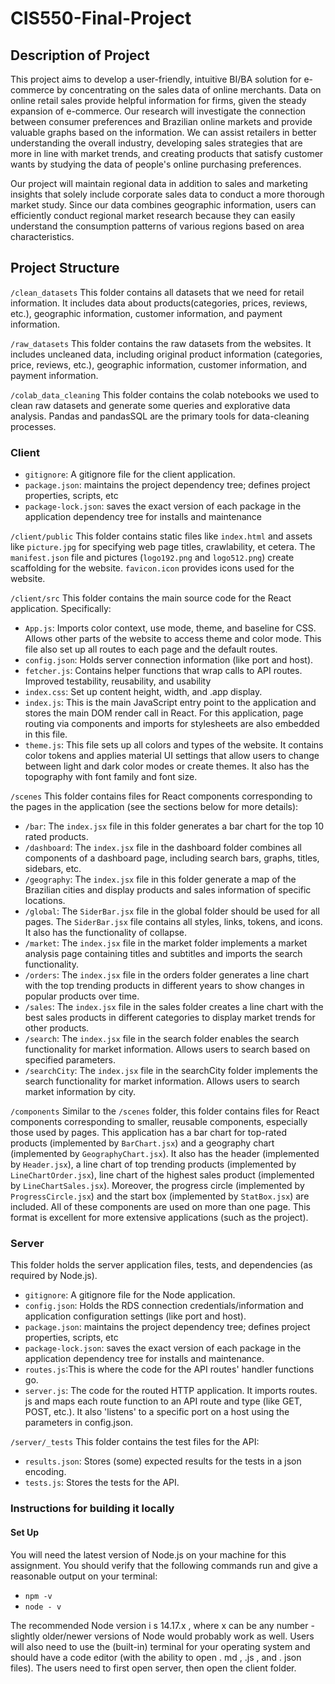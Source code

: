 # CIS550-Final-Project
## Description of Project

This project aims to develop a user-friendly, intuitive BI/BA solution for e-commerce by concentrating on the sales data of online merchants. Data on online retail sales provide helpful information for firms, given the steady expansion of e-commerce. Our research will investigate the connection between consumer preferences and Brazilian online markets and provide valuable graphs based on the information. We can assist retailers in better understanding the overall industry, developing sales strategies that are more in line with market trends, and creating products that satisfy customer wants by studying the data of people's online purchasing preferences.


Our project will maintain regional data in addition to sales and marketing insights that solely include corporate sales data to conduct a more thorough market study. Since our data combines geographic information, users can efficiently conduct regional market research because they can easily understand the consumption patterns of various regions based on area characteristics.

## Project Structure

`/clean_datasets`
This folder contains all datasets that we need for retail information. It includes data about products(categories, prices, reviews, etc.), geographic information, customer information, and payment information.

`/raw_datasets`
This folder contains the raw datasets from the websites. It includes uncleaned data, including original product information (categories, price, reviews, etc.), geographic information, customer information, and payment information.

`/colab_data_cleaning`
This folder contains the colab notebooks we used to clean raw datasets and generate some queries and explorative data analysis. Pandas and pandasSQL are the primary tools for data-cleaning processes.

### Client
- `gitignore`: A gitignore file for the client application.
- `package.json`: maintains the project dependency tree; defines project properties, scripts, etc 
- `package-lock.json`: saves the exact version of each package in the application dependency tree for installs and maintenance

`/client/public` 
This folder contains static files like `index.html` and assets like `picture.jpg` for specifying web page titles, crawlability, et cetera. The `manifest.json` file and pictures (`logo192.png` and `logo512.png`) create scaffolding for the website. `favicon.icon` provides icons used for the website.

`/client/src` 
This folder contains the main source code for the React application. Specifically: 
- `App.js`: Imports color context, use mode, theme, and baseline for CSS. Allows other parts of the website to access theme and color mode. This file also set up all routes to each page and the default routes.
- `config.json`: Holds server connection information (like port and host). 
- `fetcher.js`: Contains helper functions that wrap calls to API routes. Improved testability, reusability, and usability
- `index.css`: Set up content height, width, and .app display.
- `index.js`: This is the main JavaScript entry point to the application and stores the main DOM render call in React. For this application, page routing via components and imports for stylesheets are also embedded in this file.
- `theme.js`: This file sets up all colors and types of the website. It contains color tokens and applies material UI settings that allow users to change between light and dark color modes or create themes. It also has the topography with font family and font size.

`/scenes` This folder contains files for React components corresponding to the pages in the application (see the sections below for more details):
- `/bar`: The `index.jsx` file in this folder generates a bar chart for the top 10 rated products.
- `/dashboard`: The `index.jsx` file in the dashboard folder combines all components of a dashboard page, including search bars, graphs, titles, sidebars, etc.
- `/geography`: The `index.jsx` file in this folder generate a map of the Brazilian cities and display products and sales information of specific locations.
- `/global`: The `SiderBar.jsx` file in the global folder should be used for all pages. The `SiderBar.jsx` file contains all styles, links, tokens, and icons. It also has the functionality of collapse.
- `/market`: The `index.jsx` file in the market folder implements a market analysis page containing titles and subtitles and imports the search functionality.
- `/orders`: The `index.jsx` file in the orders folder generates a line chart with the top trending products in different years to show changes in popular products over time.
- `/sales`: The `index.jsx` file in the sales folder creates a line chart with the best sales products in different categories to display market trends for other products.
- `/search`: The `index.jsx` file in the search folder enables the search functionality for market information. Allows users to search based on specified parameters.
- `/searchCity`: The `index.jsx` file in the searchCity folder implements the search functionality for market information. Allows users to search market information by city.

`/components` Similar to the `/scenes` folder, this folder contains files for React components corresponding to smaller, reusable components, especially those used by pages. This application has a bar chart for top-rated products (implemented by `BarChart.jsx`) and a geography chart (implemented by `GeographyChart.jsx`). It also has the header (implemented by `Header.jsx`), a line chart of top trending products (implemented by `LineChartOrder.jsx`), line chart of the highest sales product (implemented by `LineChartSales.jsx`). Moreover, the progress circle (implemented by `ProgressCircle.jsx`) and the start box (implemented by `StatBox.jsx`) are included. All of these components are used on more than one page. This format is excellent for more extensive applications (such as the project).

### Server
This folder holds the server application files, tests, and dependencies (as required by Node.js). 
- `gitignore`: A gitignore file for the Node application.
- `config.json`: Holds the RDS connection credentials/information and application configuration settings (like port and host).
- `package.json`: maintains the project dependency tree; defines project properties, scripts, etc
- `package-lock.json`: saves the exact version of each package in the application dependency tree for installs and maintenance.
- `routes.js`:This is where the code for the API routes' handler functions go. 
- `server.js`: The code for the routed HTTP application. It imports routes. js and maps each route function to an API route and type (like GET, POST, etc.). It also 'listens' to a specific port on a host using the parameters in config.json.

`/server/_tests`
This folder contains the test files for the API:
- `results.json`: Stores (some) expected results for the tests in a json encoding.
- `tests.js`: Stores the tests for the API.

### Instructions for building it locally
#### Set Up
You  will  need  the latest  version  of  Node.js  on  your  machine  for  this  assignment.  You  should  verify that the following commands run and give a reasonable output on your terminal: 
- `npm -v`
- `node - v`

The  recommended   Node  version i s  14.17.x  ,  where  x  can  be  any  number  -  slightly older/newer versions  of  Node  would  probably  work  as  well.
 Users will  also  need  to  use  the  (built-in)  terminal  for  your  operating  system  and should  have  a  code editor (with the ability to open .  md  ,  .js  , and .  json  files).
The users need to first open server, then open the client folder.
